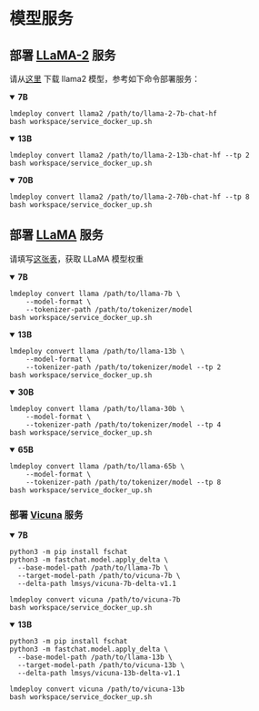 # 模型服务

## 部署 [LLaMA-2](https://github.com/facebookresearch/llama) 服务

请从[这里](https://huggingface.co/meta-llama) 下载 llama2 模型，参考如下命令部署服务：

<details open>
<summary><b>7B</b></summary>

```shell
lmdeploy convert llama2 /path/to/llama-2-7b-chat-hf
bash workspace/service_docker_up.sh
```

</details>

<details open>
<summary><b>13B</b></summary>

```shell
lmdeploy convert llama2 /path/to/llama-2-13b-chat-hf --tp 2
bash workspace/service_docker_up.sh
```

</details>

<details open>
<summary><b>70B</b></summary>

```shell
lmdeploy convert llama2 /path/to/llama-2-70b-chat-hf --tp 8
bash workspace/service_docker_up.sh
```

</details>

## 部署 [LLaMA](https://github.com/facebookresearch/llama) 服务

请填写[这张表](https://docs.google.com/forms/d/e/1FAIpQLSfqNECQnMkycAp2jP4Z9TFX0cGR4uf7b_fBxjY_OjhJILlKGA/viewform)，获取 LLaMA 模型权重

<details open>
<summary><b>7B</b></summary>

```shell
lmdeploy convert llama /path/to/llama-7b \
    --model-format \
    --tokenizer-path /path/to/tokenizer/model
bash workspace/service_docker_up.sh
```

</details>

<details open>
<summary><b>13B</b></summary>

```shell
lmdeploy convert llama /path/to/llama-13b \
    --model-format \
    --tokenizer-path /path/to/tokenizer/model --tp 2
bash workspace/service_docker_up.sh
```

</details>

<details open>
<summary><b>30B</b></summary>

```shell
lmdeploy convert llama /path/to/llama-30b \
    --model-format \
    --tokenizer-path /path/to/tokenizer/model --tp 4
bash workspace/service_docker_up.sh
```

</details>

<details open>
<summary><b>65B</b></summary>

```shell
lmdeploy convert llama /path/to/llama-65b \
    --model-format \
    --tokenizer-path /path/to/tokenizer/model --tp 8
bash workspace/service_docker_up.sh
```

</details>

### 部署 [Vicuna](https://lmsys.org/blog/2023-03-30-vicuna/) 服务

<details open>
<summary><b>7B</b></summary>

```shell
python3 -m pip install fschat
python3 -m fastchat.model.apply_delta \
  --base-model-path /path/to/llama-7b \
  --target-model-path /path/to/vicuna-7b \
  --delta-path lmsys/vicuna-7b-delta-v1.1

lmdeploy convert vicuna /path/to/vicuna-7b
bash workspace/service_docker_up.sh
```

</details>

<details open>
<summary><b>13B</b></summary>

```shell
python3 -m pip install fschat
python3 -m fastchat.model.apply_delta \
  --base-model-path /path/to/llama-13b \
  --target-model-path /path/to/vicuna-13b \
  --delta-path lmsys/vicuna-13b-delta-v1.1

lmdeploy convert vicuna /path/to/vicuna-13b
bash workspace/service_docker_up.sh
```

</details>
